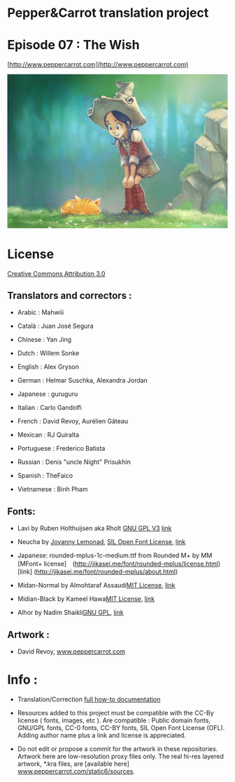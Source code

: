 ﻿# Pepper&Carrot translation project

# Episode 07 : The Wish


[http://www.peppercarrot.com](http://www.peppercarrot.com)

![alt tag](gfx_Pepper-and-Carrot_by-David-Revoy_E07.png)


License
=======


[Creative Commons Attribution 3.0](https://creativecommons.org/licenses/by/3.0/)


## Translators and correctors :


* Arabic     : Mahwiii

* Català     : Juan José Segura

* Chinese    : Yan Jing

* Dutch      : Willem Sonke

* English    : Alex Gryson

* German     : Helmar Suschka, Alexandra Jordan

* Japanese   : guruguru

* Italian    : Carlo Gandolfi

* French     : David Revoy, Aurélien Gâteau

* Mexican    : RJ Quiralta

* Portuguese    : Frederico Batista

* Russian    : Denis "uncle Night" Prisukhin

* Spanish    : TheFaico

* Vietnamese : Binh Pham


## Fonts:


* Lavi by Ruben Holthuijsen aka Rholt [GNU GPL V3](http://www.gnu.org/copyleft/gpl.html) [link](http://www.dafont.com/lavi.font)

* Neucha by [Jovanny Lemonad](https://plus.google.com/115426726897976242009/about), [SIL Open Font License](http://scripts.sil.org/OFL), [link](https://www.google.com/fonts/specimen/Neucha)

* Japanese: rounded-mplus-1c-medium.ttf from Rounded M+ by MM [MFont+ license]　(http://jikasei.me/font/rounded-mplus/license.html) [link] (http://jikasei.me/font/rounded-mplus/about.html)

* Midan-Normal by Almohtaraf Assaudi[MIT License](http://opensource.org/licenses/mit-license.php),  [link](http://openfontlibrary.org/en/font/midan-normal)

* Midian-Black by Kameel Hawa[MIT License](http://opensource.org/licenses/mit-license.php), [link](http://openfontlibrary.org/en/font/midan-black)

* Alhor by Nadim Shaikli[GNU GPL](http://www.gnu.org/copyleft/gpl.html), [link](http://openfontlibrary.org/en/font/alhor)


## Artwork :


* David Revoy, www.peppercarrot.com


Info :
=======

- Translation/Correction [full how-to documentation](http://www.peppercarrot.com/fr/article267/how-to-add-a-translation-or-a-correction)

- Resources added to this project must be compatible with the CC-By license ( fonts, images, etc ). Are compatible : Public domain fonts, GNU/GPL fonts, CC-0 fonts, CC-BY fonts, SIL Open Font License (OFL). Adding author name plus a link and license is appreciated.

- Do not edit or propose a commit for the artwork in these repositories. Artwork here are low-resolution proxy files only. The real hi-res layered artwork,  *.kra files, are [available here] www.peppercarrot.com/static6/sources.

